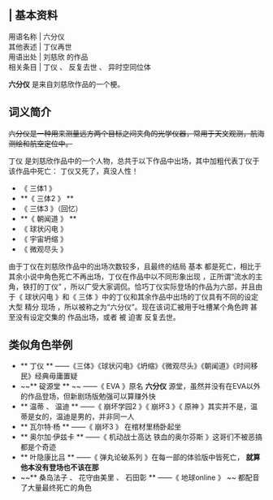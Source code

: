 |  **基本资料**  
---  
用语名称  |  六分仪   
其他表述  |  丁仪再世   
用语出处  |  刘慈欣  的作品   
相关条目  |  丁仪  、  反复去世  、  异时空同位体   
  
**六分仪** 是来自刘慈欣作品的一个梗。

##  词义简介

~~六分仪是一种用来测量远方两个目标之间夹角的光学仪器，常用于天文观测，航海测绘和航空定位中。~~

丁仪  是刘慈欣作品中的一个人物，总共于以下作品中出场，其中加粗代表丁仪于该作品中死亡：  丁仪又死了，真没人性！

  * 《  三体1  》 
  * **《 三体2  》 **
  * 《  三体3  》（回忆） 
  * **《 朝闻道  》 **
  * 《  球状闪电  》 
  * 《  宇宙坍缩  》 
  * 《  微观尽头  》 

由于丁仪在刘慈欣作品中的出场次数较多，且最终的结局  基本  都是死亡，相比于其余小说中角色死亡不再出场，丁仪在作品中以不同形象出现
，正所谓“流水的主角，铁打的丁仪”  ，所以广受大家调侃。恰巧丁仪实际登场的作品为六部，并且由于《  球状闪电  》和《  三体
》中的丁仪和其余作品中出场的丁仪具有不同的设定  大型  精分  现场  ，所以被称之为“六分仪”。现在该词汇被用于吐槽某个角色跨  甚至没有设定交集的
作品出场，或者  被  迫害  反复去世。

##  类似角色举例

  * ** 丁仪  ** ——《三体》《球状闪电》《坍缩》《微观尽头》《朝闻道》《时间移民》经典毋庸置疑 
  * ~~** 碇源堂  ** ~~ ——《  EVA  》原名 **六分仪** 源堂，虽然并没有在EVA以外的作品登场，但新剧场版勉强可以算赚外快 
  * ** 温蒂  、  温迪  ** ——《  崩坏学园2  》《  崩坏3  》《  原神  》其实并不是，温蒂是女的，温迪是男的，并非同一人 
  * ** 瓦尔特·杨  ** ——《  崩坏3  》  在棺材里杨卧起坐 
  * ** 奥尔加·伊兹卡  ** ——《  机动战士高达 铁血的奥尔芬斯  》这哥们不被恶搞都是个奇迹 
  * ** 叶隐康比吕  ** ——《  弹丸论破系列  》在每一部的体验版中皆死亡， **就算他本没有登场也不该在那**
  * ~~** 桑岛法子  、  花守由美里  、  石田彰  ** ——《  地球online  》 ~~ 都配音了大量最终死亡的角色 